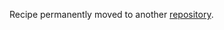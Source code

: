 Recipe permanently moved to another [repository](https://bitbucket.org/isd-nunkesser/flutter-recipes-deprecated/src/master/picker/).

